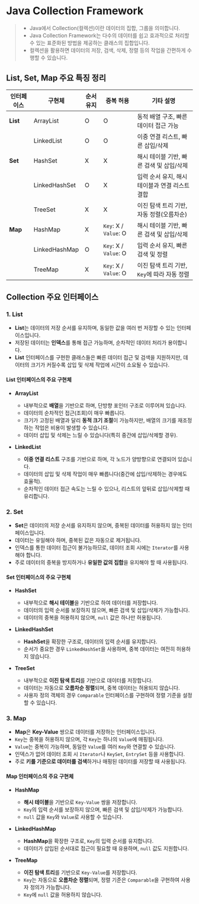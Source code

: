 # Java Collection Framework

> - Java에서 Collection(컬렉션)이란 데이터의 집합, 그룹을 의미합니다.
> - Java Collection Framework는 다수의 데이터를 쉽고 효과적으로 처리할 수 있는 표준화된 방법을 제공하는 클래스의 집합입니다. 
> - 컬렉션을 활용하면 데이터의 저장, 검색, 삭제, 정렬 등의 작업을 간편하게 수행할 수 있습니다.

## List, Set, Map 주요 특징 정리

| 인터페이스 | 구현체        | 순서 유지 | 중복 허용           | 기타 설명                                       |
|------------|----------------|------------|----------------------|------------------------------------------------|
| **List**   | ArrayList      | O          | O                    | 동적 배열 구조, 빠른 데이터 접근 가능                |
|            | LinkedList     | O          | O                    | 이중 연결 리스트, 빠른 삽입/삭제                       |
| **Set**    | HashSet        | X          | X                    | 해시 테이블 기반, 빠른 검색 및 삽입/삭제              |
|            | LinkedHashSet  | O          | X                    | 입력 순서 유지, 해시 테이블과 연결 리스트 결합          |
|            | TreeSet        | X          | X                    | 이진 탐색 트리 기반, 자동 정렬(오름차순)               |
| **Map**    | HashMap        | X          | `Key`: X / `Value`: O | 해시 테이블 기반, 빠른 검색 및 삽입/삭제                |
|            | LinkedHashMap  | O          | `Key`: X / `Value`: O | 입력 순서 유지, 빠른 검색 및 정렬                        |
|            | TreeMap        | X          | `Key`: X / `Value`: O | 이진 탐색 트리 기반, `Key`에 따라 자동 정렬              |


## Collection 주요 인터페이스

### 1. **List**
- **List**는 데이터의 저장 순서를 유지하며, 동일한 값을 여러 번 저장할 수 있는 인터페이스입니다.
- 저장된 데이터는 **인덱스**를 통해 접근 가능하며, 순차적인 데이터 처리가 용이합니다.
- **List** 인터페이스를 구현한 클래스들은 빠른 데이터 접근 및 검색을 지원하지만, 데이터의 크기가 커질수록 삽입 및 삭제 작업에 시간이 소요될 수 있습니다.

#### List 인터페이스의 주요 구현체
- **ArrayList**
  - 내부적으로 **배열**을 기반으로 하며, 단방향 포인터 구조로 이루어져 있습니다.
  - 데이터의 순차적인 접근(조회)이 매우 빠릅니다.
  - 크기가 고정된 배열과 달리 **동적 크기 조절**이 가능하지만, 배열의 크기를 재조정하는 작업은 비용이 발생할 수 있습니다.
  - 데이터 삽입 및 삭제는 느릴 수 있습니다(특히 중간에 삽입/삭제할 경우).

- **LinkedList**
  - **이중 연결 리스트** 구조를 기반으로 하며, 각 노드가 양방향으로 연결되어 있습니다.
  - 데이터의 삽입 및 삭제 작업이 매우 빠릅니다(중간에 삽입/삭제하는 경우에도 효율적).
  - 순차적인 데이터 접근 속도는 느릴 수 있으나, 리스트의 앞뒤로 삽입/삭제할 때 유리합니다.

### 2. **Set**
- **Set**은 데이터의 저장 순서를 유지하지 않으며, 중복된 데이터를 허용하지 않는 인터페이스입니다.
- 데이터는 유일해야 하며, 중복된 값은 자동으로 제거됩니다.
- 인덱스를 통한 데이터 접근이 불가능하므로, 데이터 조회 시에는 `Iterator`를 사용해야 합니다.
- 주로 데이터의 중복을 방지하거나 **유일한 값의 집합**을 유지해야 할 때 사용됩니다.

#### Set 인터페이스의 주요 구현체
- **HashSet**
  - 내부적으로 **해시 테이블**을 기반으로 하여 데이터를 저장합니다.
  - 데이터의 입력 순서를 보장하지 않으며, 빠른 검색 및 삽입/삭제가 가능합니다.
  - 데이터의 중복을 허용하지 않으며, `null` 값은 하나만 허용됩니다.

- **LinkedHashSet**
  - **HashSet**을 확장한 구조로, 데이터의 입력 순서를 유지합니다.
  - 순서가 중요한 경우 `LinkedHashSet`을 사용하며, 중복 데이터는 여전히 허용하지 않습니다.

- **TreeSet**
  - 내부적으로 **이진 탐색 트리**를 기반으로 데이터를 저장합니다.
  - 데이터는 자동으로 **오름차순 정렬**되며, 중복 데이터는 허용되지 않습니다.
  - 사용자 정의 객체의 경우 `Comparable` 인터페이스를 구현하여 정렬 기준을 설정할 수 있습니다.

### 3. **Map**
- **Map**은 **Key-Value** 쌍으로 데이터를 저장하는 인터페이스입니다.
- `Key`는 중복을 허용하지 않으며, 각 `Key`는 하나의 `Value`에 매핑됩니다.
- `Value`는 중복이 가능하며, 동일한 `Value`를 여러 `Key`와 연결할 수 있습니다.
- 인덱스가 없어 데이터 조회 시 `Iterator`나 `KeySet`, `EntrySet` 등을 사용합니다.
- 주로 **키를 기준으로 데이터를 검색**하거나 매핑된 데이터를 저장할 때 사용됩니다.

#### Map 인터페이스의 주요 구현체
- **HashMap**
  - **해시 테이블**을 기반으로 `Key-Value` 쌍을 저장합니다.
  - `Key`의 입력 순서를 보장하지 않으며, 빠른 검색 및 삽입/삭제가 가능합니다.
  - `null` 값을 `Key`와 `Value`로 사용할 수 있습니다.

- **LinkedHashMap**
  - **HashMap**을 확장한 구조로, `Key`의 입력 순서를 유지합니다.
  - 데이터가 삽입된 순서대로 접근이 필요할 때 유용하며, `null` 값도 지원합니다.

- **TreeMap**
  - **이진 탐색 트리**를 기반으로 `Key-Value`를 저장합니다.
  - `Key`는 자동으로 **오름차순 정렬**되며, 정렬 기준은 `Comparable`을 구현하여 사용자 정의가 가능합니다.
  - `Key`에 `null` 값을 허용하지 않습니다.

